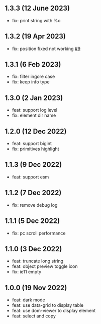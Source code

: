 ## 1.3.3 (12 June 2023)

* fix: print string with %o

## 1.3.2 (19 Apr 2023)

* fix: position fixed not working [#9](https://github.com/liriliri/luna/issues/9)

## 1.3.1 (6 Feb 2023)

* fix: filter ingore case
* fix: keep info type

## 1.3.0 (2 Jan 2023)

* feat: support log level
* fix: element dir name

## 1.2.0 (12 Dec 2022)

* feat: support bigint
* fix: primitives highlight

## 1.1.3 (9 Dec 2022)

* feat: support esm

## 1.1.2 (7 Dec 2022)

* fix: remove debug log

## 1.1.1 (5 Dec 2022)

* fix: pc scroll performance

## 1.1.0 (3 Dec 2022)

* feat: truncate long string
* feat: object preview toggle icon
* fix: ie11 empty

## 1.0.0 (19 Nov 2022)

* feat: dark mode
* feat: use data-grid to display table
* feat: use dom-viewer to display element
* feat: select and copy